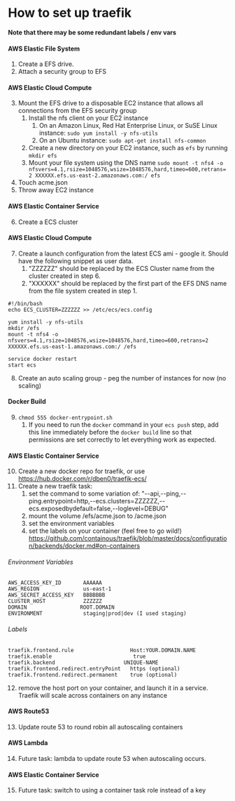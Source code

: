 # How to set up traefik
__Note that there may be some redundant labels / env vars__

#### AWS Elastic File System
1. Create a EFS drive.
2. Attach a security group to EFS 

#### AWS Elastic Cloud Compute
3. Mount the EFS drive to a disposable EC2 instance that allows all connections from the EFS security group
   1. Install the nfs client on your EC2 instance
      1. On an Amazon Linux, Red Hat Enterprise Linux, or SuSE Linux instance: `sudo yum install -y nfs-utils`
      2. On an Ubuntu instance: `sudo apt-get install nfs-common`
   2. Create a new directory on your EC2 instance, such as `efs` by running `mkdir efs`
   3. Mount your file system using the DNS name
      `sudo mount -t nfs4 -o nfsvers=4.1,rsize=1048576,wsize=1048576,hard,timeo=600,retrans=2 XXXXXX.efs.us-east-2.amazonaws.com:/ efs`
4. Touch acme.json
5. Throw away EC2 instance

#### AWS Elastic Container Service
6. Create a ECS cluster

#### AWS Elastic Cloud Compute
7. Create a launch configuration from the latest ECS ami - google it. Should have the following snippet as user data.
   1. "ZZZZZZ" should be replaced by the ECS Cluster name from the cluster created in step 6.
   2. "XXXXXX" should be replaced by the first part of the EFS DNS name from the file system created in step 1.

```
#!/bin/bash
echo ECS_CLUSTER=ZZZZZZ >> /etc/ecs/ecs.config

yum install -y nfs-utils
mkdir /efs
mount -t nfs4 -o nfsvers=4.1,rsize=1048576,wsize=1048576,hard,timeo=600,retrans=2 XXXXXX.efs.us-east-1.amazonaws.com:/ /efs

service docker restart
start ecs
```
 
8. Create an auto scaling group - peg the number of instances for now (no scaling) 

#### Docker Build
9. `chmod 555 docker-entrypoint.sh`
   1. If you need to run the `docker` command in your `ecs push` step, add this line immediately before the `docker build` line so that permissions are set correctly to let everything work as expected.

#### AWS Elastic Container Service
10. Create a new docker repo for traefik, or use https://hub.docker.com/r/dben0/traefik-ecs/
11. Create a new traefik task:
    1. set the command to some variation of: "--api,--ping,--ping.entrypoint=http,--ecs.clusters=ZZZZZZ,--ecs.exposedbydefault=false,--loglevel=DEBUG"
    2. mount the volume /efs/acme.json to /acme.json
    3. set the environment variables
    4. set the labels on your container (feel free to go wild!) 
       https://github.com/containous/traefik/blob/master/docs/configuration/backends/docker.md#on-containers

###### Environment Variables
```
AWS_ACCESS_KEY_ID       AAAAAA
AWS_REGION              us-east-1
AWS_SECRET_ACCESS_KEY	BBBBBBB
CLUSTER_HOST            ZZZZZZ
DOMAIN	               ROOT.DOMAIN
ENVIRONMENT	            staging|prod|dev (I used staging)
```

###### Labels
```
traefik.frontend.rule	               Host:YOUR.DOMAIN.NAME
traefik.enable	                        true
traefik.backend	                     UNIQUE-NAME
traefik.frontend.redirect.entryPoint   https (optional)
traefik.frontend.redirect.permanent    true (optional)
```

12. remove the host port on your container, and launch it in a service. Traefik will scale across containers on any instance 
  
#### AWS Route53
13. Update route 53 to round robin all autoscaling containers 
  
#### AWS Lambda
14. Future task: lambda to update route 53 when autoscaling occurs. 

#### AWS Elastic Container Service
15. Future task: switch to using a container task role instead of a key
